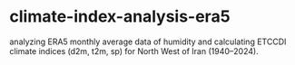 # climate-index-analysis-era5
analyzing ERA5 monthly average data of humidity and calculating ETCCDI climate indices (d2m, t2m, sp) for North West of Iran (1940–2024).
